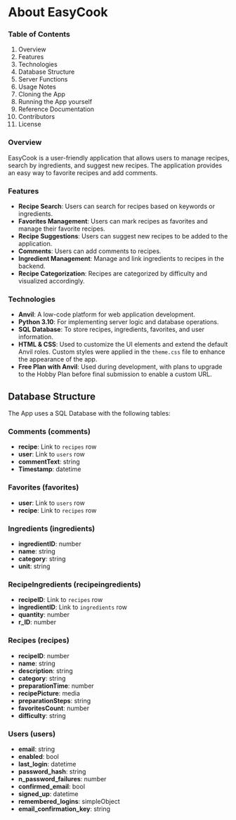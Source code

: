 # About EasyCook

<!--EasyCook is a recipe management application developed as part of the "Project I" module in the Bachelor of Science in Business Informatics at the Technical University of Central Hesse. The app was built using the Anvil low-code platform to gain hands-on experience with modern development tools.-->

### Table of Contents
1. Overview
2. Features
3. Technologies
4. Database Structure
5. Server Functions
6. Usage Notes
7. Cloning the App
8. Running the App yourself
9. Reference Documentation
10. Contributors
11. License

### Overview
EasyCook is a user-friendly application that allows users to manage recipes, search by ingredients, and suggest new recipes. The application provides an easy way to favorite recipes and add comments.

### Features
- **Recipe Search**: Users can search for recipes based on keywords or ingredients.
- **Favorites Management**: Users can mark recipes as favorites and manage their favorite recipes.
- **Recipe Suggestions**: Users can suggest new recipes to be added to the application.
- **Comments**: Users can add comments to recipes.
- **Ingredient Management**: Manage and link ingredients to recipes in the backend.
- **Recipe Categorization**: Recipes are categorized by difficulty and visualized accordingly.

### Technologies
- **Anvil**: A low-code platform for web application development.
- **Python 3.10**: For implementing server logic and database operations.
- **SQL Database**: To store recipes, ingredients, favorites, and user information.
- **HTML & CSS**: Used to customize the UI elements and extend the default Anvil roles. Custom styles were applied in the `theme.css` file to enhance the appearance of the app.
- **Free Plan with Anvil**: Used during development, with plans to upgrade to the Hobby Plan before final submission to enable a custom URL.

## Database Structure

The App uses a SQL Database with the following tables:

### Comments (comments)
- **recipe**: Link to `recipes` row
- **user**: Link to `users` row
- **commentText**: string
- **Timestamp**: datetime

### Favorites (favorites)
- **user**: Link to `users` row
- **recipe**: Link to `recipes` row

### Ingredients (ingredients)
- **ingredientID**: number
- **name**: string
- **category**: string
- **unit**: string

### RecipeIngredients (recipeingredients)
- **recipeID**: Link to `recipes` row
- **ingredientID**: Link to `ingredients` row
- **quantity**: number
- **r_ID**: number

### Recipes (recipes)
- **recipeID**: number
- **name**: string
- **description**: string
- **category**: string
- **preparationTime**: number
- **recipePicture**: media
- **preparationSteps**: string
- **favoritesCount**: number
- **difficulty**: string

### Users (users)
- **email**: string
- **enabled**: bool
- **last_login**: datetime
- **password_hash**: string
- **n_password_failures**: number
- **confirmed_email**: bool
- **signed_up**: datetime
- **remembered_logins**: simpleObject
- **email_confirmation_key**: string

